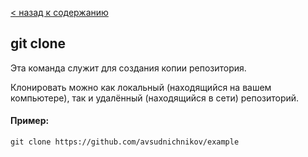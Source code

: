 [< назад к содержанию](./readme.md)


## git clone

Эта команда служит для создания копии репозитория.

Клонировать можно как локальный (находящийся на вашем компьютере), так и удалённый (находящийся в сети) репозиторий.

#### Пример:

```php=
git clone https://github.com/avsudnichnikov/example
```